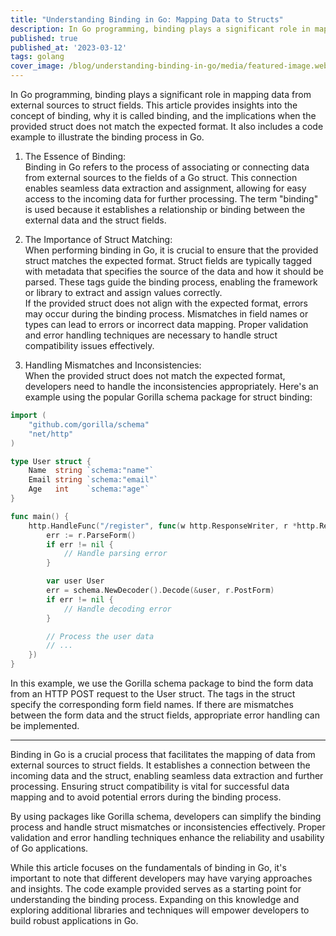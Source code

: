 ```yaml
---
title: "Understanding Binding in Go: Mapping Data to Structs"
description: In Go programming, binding plays a significant role in mapping data from external sources to struct fields
published: true
published_at: '2023-03-12'
tags: golang
cover_image: /blog/understanding-binding-in-go/media/featured-image.webp
---
```


In Go programming, binding plays a significant role in mapping data from external sources to struct fields. This article provides insights into the concept of binding, why it is called binding, and the implications when the provided struct does not match the expected format. It also includes a code example to illustrate the binding process in Go.

1. The Essence of Binding:<br />
Binding in Go refers to the process of associating or connecting data from external sources to the fields of a Go struct. This connection enables seamless data extraction and assignment, allowing for easy access to the incoming data for further processing. The term "binding" is used because it establishes a relationship or binding between the external data and the struct fields.

2. The Importance of Struct Matching:<br />
When performing binding in Go, it is crucial to ensure that the provided struct matches the expected format. Struct fields are typically tagged with metadata that specifies the source of the data and how it should be parsed. These tags guide the binding process, enabling the framework or library to extract and assign values correctly.<br />
If the provided struct does not align with the expected format, errors may occur during the binding process. Mismatches in field names or types can lead to errors or incorrect data mapping. Proper validation and error handling techniques are necessary to handle struct compatibility issues effectively.

3. Handling Mismatches and Inconsistencies:<br />
When the provided struct does not match the expected format, developers need to handle the inconsistencies appropriately. Here's an example using the popular Gorilla schema package for struct binding:
```go
import (
	"github.com/gorilla/schema"
	"net/http"
)

type User struct {
	Name  string `schema:"name"`
	Email string `schema:"email"`
	Age   int    `schema:"age"`
}

func main() {
	http.HandleFunc("/register", func(w http.ResponseWriter, r *http.Request) {
		err := r.ParseForm()
		if err != nil {
			// Handle parsing error
		}

		var user User
		err = schema.NewDecoder().Decode(&user, r.PostForm)
		if err != nil {
			// Handle decoding error
		}

		// Process the user data
		// ...
	})
}
```
In this example, we use the Gorilla schema package to bind the form data from an HTTP POST request to the User struct. The tags in the struct specify the corresponding form field names. If there are mismatches between the form data and the struct fields, appropriate error handling can be implemented.

---

Binding in Go is a crucial process that facilitates the mapping of data from external sources to struct fields. It establishes a connection between the incoming data and the struct, enabling seamless data extraction and further processing. Ensuring struct compatibility is vital for successful data mapping and to avoid potential errors during the binding process.

By using packages like Gorilla schema, developers can simplify the binding process and handle struct mismatches or inconsistencies effectively. Proper validation and error handling techniques enhance the reliability and usability of Go applications.

While this article focuses on the fundamentals of binding in Go, it's important to note that different developers may have varying approaches and insights. The code example provided serves as a starting point for understanding the binding process. Expanding on this knowledge and exploring additional libraries and techniques will empower developers to build robust applications in Go.
